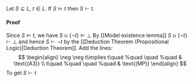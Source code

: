 Let $S\subseteq L$, $t\in L$. If $S\models t$ then $S\vdash t$.
#### Proof
Since $S\models t$, we have $S\cup \{ \neg t \}\models \bot$
By [[Model existence lemma]] $S\cup \{ \neg t \}\vdash \bot$ and hence $S\vdash \neg t$ by the [[Deduction Theorem (Propositional Logic)|Deduction Theorem]].
Add the lines:
$$
\begin{align}
\neg \neg t\implies t\quad %quad
\quad %quad
 & \text{(A3)} \\
t\quad %quad
\quad %quad
 & \text{(MP)}
\end{align}
$$
To get $S\vdash t$

